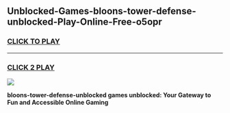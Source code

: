 
## Unblocked-Games-bloons-tower-defense-unblocked-Play-Online-Free-o5opr
<h3>
<a href="https://premium76.site?title=bloons-tower-defense-unblocked&ref=26A">CLICK TO PLAY</a></h3>
<hr>

<h3>
<a href="https://premium76.site?title=bloons-tower-defense-unblocked&ref=26A">CLICK 2 PLAY</a>
  
</h3>

<a href="https://premium76.site?title=bloons-tower-defense-unblocked&ref=26A"><img src="https://clearcache.store/games.png"></a>


**bloons-tower-defense-unblocked games unblocked: Your Gateway to Fun and Accessible Online Gaming**
